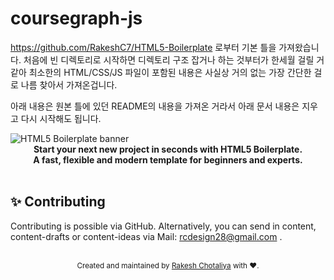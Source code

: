 # coursegraph-js

https://github.com/RakeshC7/HTML5-Boilerplate 로부터 기본 틀을 가져왔습니다.
처음에 빈 디렉토리로 시작하면 디렉토리 구조 잡거나 하는 것부터가 한세월 걸릴 거 같아 최소한의 HTML/CSS/JS 파일이 포함된 내용은 사실상 거의 없는 가장 간단한 걸로 나름 찾아서 가져온겁니다.

아래 내용은 원본 틀에 있던 README의 내용을 가져온 거라서 아래 문서 내용은 지우고 다시 시작해도 됩니다.

<img src="https://raw.githubusercontent.com/RakeshC7/HTML5-Boilerplate/main/img/rchb-banner-min.jpg" alt="HTML5 Boilerplate banner" align="center" />

<br />

<div align="center"><strong>Start your next new project in seconds with HTML5 Boilerplate.</strong></div>
<div align="center"><strong>A fast, flexible and modern template for beginners and experts.</strong></div>

<br />

## ✨ Contributing

Contributing is possible via GitHub. Alternatively, you can send in content, content-drafts or content-ideas
via Mail: rcdesign28@gmail.com .

<br />

<div align="center">
  <small>Created and maintained by <a href="https://twitter.com/_Rakeshc7">Rakesh Chotaliya</a> with ❤️.</small>
</div>
